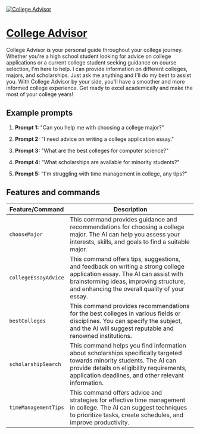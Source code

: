 [![College Advisor](https://files.oaiusercontent.com/file-CxOc7bPqhUQrSHuZT604plMk?se=2123-10-17T01%3A44%3A18Z&sp=r&sv=2021-08-06&sr=b&rscc=max-age%3D31536000%2C%20immutable&rscd=attachment%3B%20filename%3D183feb20-07d7-46a9-b527-83518c7e55dd.png&sig=xmETKTVKMlKWBpNdVLqrtHdiUzVjuUy%2BHjVGVL7Cc4o%3D)](https://chat.openai.com/g/g-MaWDeKGUp-college-advisor)

# [College Advisor](https://chat.openai.com/g/g-MaWDeKGUp-college-advisor)

College Advisor is your personal guide throughout your college journey. Whether you're a high school student looking for advice on college applications or a current college student seeking guidance on course selection, I'm here to help. I can provide information on different colleges, majors, and scholarships. Just ask me anything and I'll do my best to assist you. With College Advisor by your side, you'll have a smoother and more informed college experience. Get ready to excel academically and make the most of your college years!

## Example prompts

1. **Prompt 1:** "Can you help me with choosing a college major?"

2. **Prompt 2:** "I need advice on writing a college application essay."

3. **Prompt 3:** "What are the best colleges for computer science?"

4. **Prompt 4:** "What scholarships are available for minority students?"

5. **Prompt 5:** "I'm struggling with time management in college, any tips?"

## Features and commands

| Feature/Command | Description |
| --- | --- |
| `chooseMajor` | This command provides guidance and recommendations for choosing a college major. The AI can help you assess your interests, skills, and goals to find a suitable major. |
| `collegeEssayAdvice` | This command offers tips, suggestions, and feedback on writing a strong college application essay. The AI can assist with brainstorming ideas, improving structure, and enhancing the overall quality of your essay. |
| `bestColleges` | This command provides recommendations for the best colleges in various fields or disciplines. You can specify the subject, and the AI will suggest reputable and renowned institutions. |
| `scholarshipSearch` | This command helps you find information about scholarships specifically targeted towards minority students. The AI can provide details on eligibility requirements, application deadlines, and other relevant information. |
| `timeManagementTips` | This command offers advice and strategies for effective time management in college. The AI can suggest techniques to prioritize tasks, create schedules, and improve productivity. |